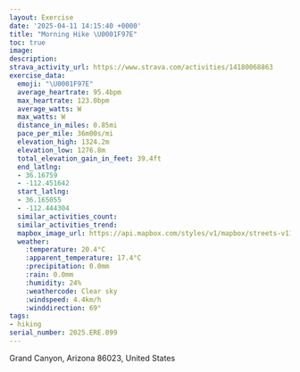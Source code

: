 ```yaml
---
layout: Exercise
date: '2025-04-11 14:15:40 +0000'
title: "Morning Hike \U0001F97E"
toc: true
image:
description:
strava_activity_url: https://www.strava.com/activities/14180068863
exercise_data:
  emoji: "\U0001F97E"
  average_heartrate: 95.4bpm
  max_heartrate: 123.0bpm
  average_watts: W
  max_watts: W
  distance_in_miles: 0.85mi
  pace_per_mile: 36m00s/mi
  elevation_high: 1324.2m
  elevation_low: 1276.8m
  total_elevation_gain_in_feet: 39.4ft
  end_latlng:
  - 36.16759
  - -112.451642
  start_latlng:
  - 36.165055
  - -112.444304
  similar_activities_count:
  similar_activities_trend:
  mapbox_image_url: https://api.mapbox.com/styles/v1/mapbox/streets-v11/static/path-5+787af2-1.0(%7Btv%7BE%60aimTFr%40Qh%40E%3FCJIRC%60%40IXDH%40N%40B%3FE%40HXXF%40JH%3F%40HHB%3F%3FFBALHBEAR%3FB%40%3FC%40DD%3Fl%40EXI%3FAFI%40GV%40AECYFq%40j%40QFYDG%3FYHw%40%60%40KP%3Fr%40B%5EABKH),pin-s-s+e5b22e(-112.44577,36.16606),pin-s-f+89ae00(-112.44896,36.167159999999996)/auto/800x800?access_token=pk.eyJ1Ijoiam9zaGJlY2ttYW4iLCJhIjoiY205eWR2aDd1MWZ6djJrbXc4a3M0bWZleiJ9.XiG9OWkNcZk2QzjJbxLB4A
  weather:
    :temperature: 20.4°C
    :apparent_temperature: 17.4°C
    :precipitation: 0.0mm
    :rain: 0.0mm
    :humidity: 24%
    :weathercode: Clear sky
    :windspeed: 4.4km/h
    :winddirection: 69°
tags:
- hiking
serial_number: 2025.ERE.099
---
```

Grand Canyon, Arizona 86023, United States
